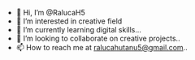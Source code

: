 - 👋 Hi, I’m @RalucaH5
- 👀 I’m interested in creative field
- 🌱 I’m currently learning digital skills...
- 💞️ I’m looking to collaborate on creative projects..
- 📫 How to reach me at ralucahutanu5@gmail.com..

<!---
RalucaH5/RalucaH5 is a ✨ special ✨ repository because its `README.md` (this file) appears on your GitHub profile.
You can click the Preview link to take a look at your changes.
--->
